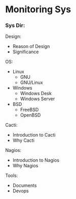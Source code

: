# Monitoring Sys

### Sys Dir:

Design:

- Reason of Design
- Significance 

OS:

- Linux
	- GNU
	- GNU/Linux
- Windows
	- Windows Desk
	- Windows Server
- BSD
	- FreeBSD
	- OpenBSD

Cacti:

- Introduction to Cacti
- Why Cacti

Nagios:

- Introduction to Nagios
- Why Nagios

Tools:

- Documents
- Devops
